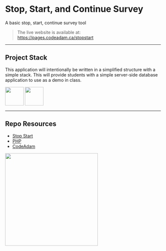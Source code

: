 # Stop, Start, and Continue Survey

A basic stop, start, continue survey tool

> The live website is available at:  
> https://pages.codeadam.ca/stopstart

---

## Project Stack

This application will intentionally be written in a simplified structure with a simple stack. This will provide students with a simple server-side database application to use as a demo in class.

<img src="https://console.codeadam.ca/api/image/php" width="60"> <img src="https://console.codeadam.ca/api/image/mysql" width="60">

---

## Repo Resources

- [Stop Start]([https://flow.brickmmo.com](https://pages.codeadam.ca/stopstart))
- [PHP](https://php.net)
- [CodeAdam](https://codeadam.ca)

<a href="https://brickmmo.com">
<img src="https://brickmmo.com/images/brickmmo-logo-horizontal.jpg" width="300">
</a>
